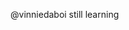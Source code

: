 @vinniedaboi
still learning

<!---
0Minyx/0Minyx is a ✨ special ✨ repository because its `README.md` (this file) appears on your GitHub profile.
You can click the Preview link to take a look at your changes.
--->
